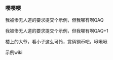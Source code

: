  ### 嘤嘤嘤
 我被惨无人道的要求提交个示例，但我哪有啊QAQ
 
 我被惨无人道的要求提交个示例，但我哪有啊QAQ+1
 
 楼上的大爷，看小子这么可怜，赏俩铜币吧，啾啾啾
 
 示例wiki
